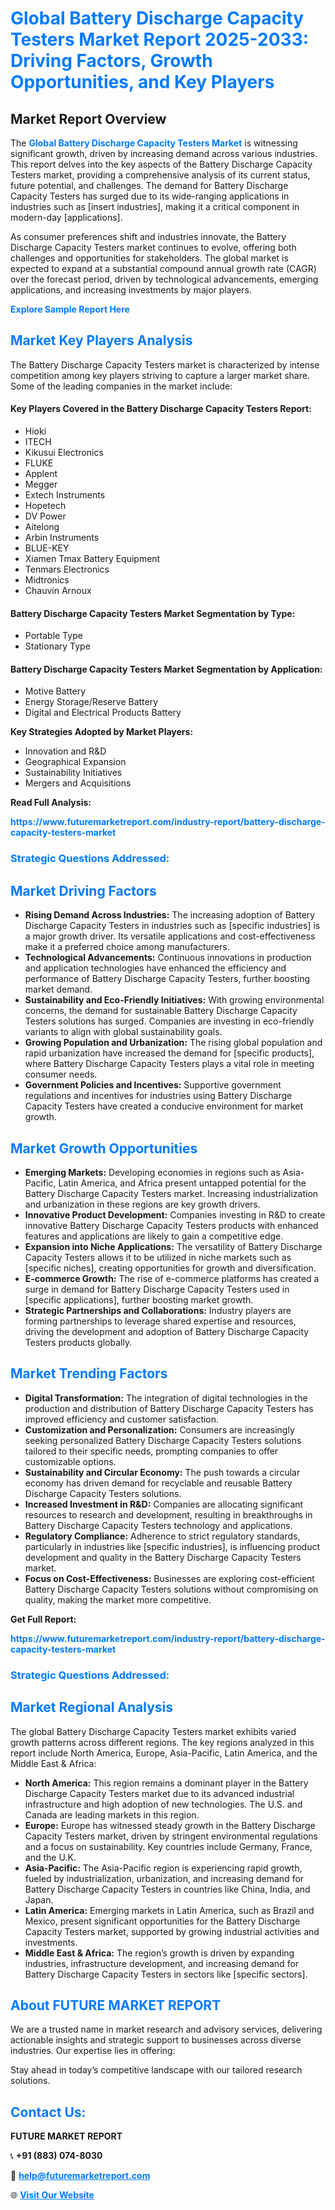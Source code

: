 <h1 style="color: #007BFF;">Global Battery Discharge Capacity Testers Market Report 2025-2033: Driving Factors, Growth Opportunities, and Key Players</h1>

<section id="overview">
<h2>Market Report Overview</h2>
<p>The <a href="https://www.futuremarketreport.com/industry-report/battery-discharge-capacity-testers-market" style="color: #007BFF; text-decoration: none;"><strong>Global Battery Discharge Capacity Testers Market</strong></a> is witnessing significant growth, driven by increasing demand across various industries. This report delves into the key aspects of the Battery Discharge Capacity Testers market, providing a comprehensive analysis of its current status, future potential, and challenges. The demand for Battery Discharge Capacity Testers has surged due to its wide-ranging applications in industries such as [insert industries], making it a critical component in modern-day [applications].</p>
<p>As consumer preferences shift and industries innovate, the Battery Discharge Capacity Testers market continues to evolve, offering both challenges and opportunities for stakeholders. The global market is expected to expand at a substantial compound annual growth rate (CAGR) over the forecast period, driven by technological advancements, emerging applications, and increasing investments by major players.</p>
</section>

<section id="overview">
<p><a href="https://www.futuremarketreport.com/request-sample/reportId=81605" style="color: #007BFF; text-decoration: none;"><strong>Explore Sample Report Here</strong></a></p>
</section>

<section id="key-players">
<h2 style="color: #007BFF;">Market Key Players Analysis</h2>
<p>The Battery Discharge Capacity Testers market is characterized by intense competition among key players striving to capture a larger market share. Some of the leading companies in the market include:</p>
<h4>Key Players Covered in the Battery Discharge Capacity Testers Report:</h4>
<ul><li>Hioki</li><li>ITECH</li><li>Kikusui Electronics</li><li>FLUKE</li><li>Applent</li><li>Megger</li><li>Extech Instruments</li><li>Hopetech</li><li>DV Power</li><li>Aitelong</li><li>Arbin Instruments</li><li>BLUE-KEY</li><li>Xiamen Tmax Battery Equipment</li><li>Tenmars Electronics</li><li>Midtronics</li><li>Chauvin Arnoux</li></ul>
<h4>Battery Discharge Capacity Testers Market Segmentation by Type:</h4>
<ul><li>Portable Type</li><li>Stationary Type</li></ul>

<h4>Battery Discharge Capacity Testers Market Segmentation by Application:</h4>
<ul><li>Motive Battery</li><li>Energy Storage/Reserve Battery</li><li>Digital and Electrical Products Battery</li></ul>
<p><strong>Key Strategies Adopted by Market Players:</strong></p>
<ul>
<li>Innovation and R&D</li>
<li>Geographical Expansion</li>
<li>Sustainability Initiatives</li>
<li>Mergers and Acquisitions</li>
</ul>
</section>

<section>
<p><strong>Read Full Analysis: </strong></p><a href="https://www.futuremarketreport.com/industry-report/battery-discharge-capacity-testers-market" style="color: #007BFF; text-decoration: none;"><strong>https://www.futuremarketreport.com/industry-report/battery-discharge-capacity-testers-market</strong></a>
<h3 style="color: #007BFF;">Strategic Questions Addressed:</h3>
</section>

<section id="driving-factors">
<h2 style="color: #007BFF;">Market Driving Factors</h2>
<ul>
<li><strong>Rising Demand Across Industries:</strong> The increasing adoption of Battery Discharge Capacity Testers in industries such as [specific industries] is a major growth driver. Its versatile applications and cost-effectiveness make it a preferred choice among manufacturers.</li>
<li><strong>Technological Advancements:</strong> Continuous innovations in production and application technologies have enhanced the efficiency and performance of Battery Discharge Capacity Testers, further boosting market demand.</li>
<li><strong>Sustainability and Eco-Friendly Initiatives:</strong> With growing environmental concerns, the demand for sustainable Battery Discharge Capacity Testers solutions has surged. Companies are investing in eco-friendly variants to align with global sustainability goals.</li>
<li><strong>Growing Population and Urbanization:</strong> The rising global population and rapid urbanization have increased the demand for [specific products], where Battery Discharge Capacity Testers plays a vital role in meeting consumer needs.</li>
<li><strong>Government Policies and Incentives:</strong> Supportive government regulations and incentives for industries using Battery Discharge Capacity Testers have created a conducive environment for market growth.</li>
</ul>
</section>

<section id="growth-opportunities">
<h2 style="color: #007BFF;">Market Growth Opportunities</h2>
<ul>
<li><strong>Emerging Markets:</strong> Developing economies in regions such as Asia-Pacific, Latin America, and Africa present untapped potential for the Battery Discharge Capacity Testers market. Increasing industrialization and urbanization in these regions are key growth drivers.</li>
<li><strong>Innovative Product Development:</strong> Companies investing in R&D to create innovative Battery Discharge Capacity Testers products with enhanced features and applications are likely to gain a competitive edge.</li>
<li><strong>Expansion into Niche Applications:</strong> The versatility of Battery Discharge Capacity Testers allows it to be utilized in niche markets such as [specific niches], creating opportunities for growth and diversification.</li>
<li><strong>E-commerce Growth:</strong> The rise of e-commerce platforms has created a surge in demand for Battery Discharge Capacity Testers used in [specific applications], further boosting market growth.</li>
<li><strong>Strategic Partnerships and Collaborations:</strong> Industry players are forming partnerships to leverage shared expertise and resources, driving the development and adoption of Battery Discharge Capacity Testers products globally.</li>
</ul>
</section>

<section id="trending-factors">
<h2 style="color: #007BFF;">Market Trending Factors</h2>
<ul>
<li><strong>Digital Transformation:</strong> The integration of digital technologies in the production and distribution of Battery Discharge Capacity Testers has improved efficiency and customer satisfaction.</li>
<li><strong>Customization and Personalization:</strong> Consumers are increasingly seeking personalized Battery Discharge Capacity Testers solutions tailored to their specific needs, prompting companies to offer customizable options.</li>
<li><strong>Sustainability and Circular Economy:</strong> The push towards a circular economy has driven demand for recyclable and reusable Battery Discharge Capacity Testers solutions.</li>
<li><strong>Increased Investment in R&D:</strong> Companies are allocating significant resources to research and development, resulting in breakthroughs in Battery Discharge Capacity Testers technology and applications.</li>
<li><strong>Regulatory Compliance:</strong> Adherence to strict regulatory standards, particularly in industries like [specific industries], is influencing product development and quality in the Battery Discharge Capacity Testers market.</li>
<li><strong>Focus on Cost-Effectiveness:</strong> Businesses are exploring cost-efficient Battery Discharge Capacity Testers solutions without compromising on quality, making the market more competitive.</li>
</ul>
</section>

<section>
<p><strong>Get Full Report: </strong></p><a href="https://www.futuremarketreport.com/industry-report/battery-discharge-capacity-testers-market" style="color: #007BFF; text-decoration: none;"><strong>https://www.futuremarketreport.com/industry-report/battery-discharge-capacity-testers-market</strong></a>
<h3 style="color: #007BFF;">Strategic Questions Addressed:</h3>
</section>


<section id="regional-analysis">
<h2 style="color: #007BFF;">Market Regional Analysis</h2>
<p>The global Battery Discharge Capacity Testers market exhibits varied growth patterns across different regions. The key regions analyzed in this report include North America, Europe, Asia-Pacific, Latin America, and the Middle East & Africa:</p>
<ul>
<li><strong>North America:</strong> This region remains a dominant player in the Battery Discharge Capacity Testers market due to its advanced industrial infrastructure and high adoption of new technologies. The U.S. and Canada are leading markets in this region.</li>
<li><strong>Europe:</strong> Europe has witnessed steady growth in the Battery Discharge Capacity Testers market, driven by stringent environmental regulations and a focus on sustainability. Key countries include Germany, France, and the U.K.</li>
<li><strong>Asia-Pacific:</strong> The Asia-Pacific region is experiencing rapid growth, fueled by industrialization, urbanization, and increasing demand for Battery Discharge Capacity Testers in countries like China, India, and Japan.</li>
<li><strong>Latin America:</strong> Emerging markets in Latin America, such as Brazil and Mexico, present significant opportunities for the Battery Discharge Capacity Testers market, supported by growing industrial activities and investments.</li>
<li><strong>Middle East & Africa:</strong> The region’s growth is driven by expanding industries, infrastructure development, and increasing demand for Battery Discharge Capacity Testers in sectors like [specific sectors].</li>
</ul>
</section>

<footer>
<h2 style="color: #007BFF;">About FUTURE MARKET REPORT</h2>
<p>We are a trusted name in market research and advisory services, delivering actionable insights and strategic support to businesses across diverse industries. Our expertise lies in offering:</p>

<p>Stay ahead in today’s competitive landscape with our tailored research solutions.</p>

<h2 style="color: #007BFF;">Contact Us:</h2>
<p><strong>FUTURE MARKET REPORT</strong></p>
<p>📞 <strong>+91 (883) 074-8030</strong></p>
<p>📧 <strong><a href="mailto:help@futuremarketreport.com" style="color: #007BFF;">help@futuremarketreport.com</a></strong></p>
<p>🌐 <strong><a href="https://www.futuremarketreport.com/" style="color: #007BFF;">Visit Our Website</a></strong></p>
</footer>